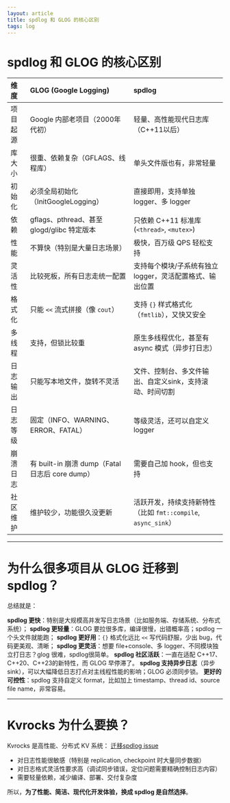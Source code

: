 ```yaml
---
layout: article
title: spdlog 和 GLOG 的核心区别
tags: log
---
```




# spdlog 和 GLOG 的核心区别

| 维度 | GLOG (Google Logging) | spdlog |
|:---|:---|:---|
| 项目起源 | Google 内部老项目（2000年代初） | 轻量、高性能现代日志库（C++11以后） |
| 库大小 | 很重、依赖复杂（GFLAGS、线程库） | 单头文件版也有，非常轻量 |
| 初始化 | 必须全局初始化（InitGoogleLogging） | 直接即用，支持单独 logger、多 logger |
| 依赖 | gflags、pthread、甚至 glogd/glibc 特定版本 | 只依赖 C++11 标准库 (`<thread>`, `<mutex>`) |
| 性能 | 不算快（特别是大量日志场景） | 极快，百万级 QPS 轻松支持 |
| 灵活性 | 比较死板，所有日志走统一配置 | 支持每个模块/子系统有独立 logger，灵活配置格式、输出位置 |
| 格式化 | 只能 `<<` 流式拼接（像 `cout`） | 支持 `{}` 样式格式化（`fmtlib`），又快又安全 |
| 多线程 | 支持，但锁比较重 | 原生多线程优化，甚至有 async 模式（异步打日志） |
| 日志输出 | 只能写本地文件，旋转不灵活 | 文件、控制台、多文件输出、自定义sink，支持滚动、时间切割 |
| 日志等级 | 固定（INFO、WARNING、ERROR、FATAL） | 等级灵活，还可以自定义 logger |
| 崩溃日志 | 有 built-in 崩溃 dump（Fatal 日志后 core dump） | 需要自己加 hook，但也支持 |
| 社区维护 | 维护较少，功能很久没更新 | 活跃开发，持续支持新特性（比如 `fmt::compile`, `async_sink`） |

---

# 为什么很多项目从 GLOG 迁移到 spdlog？

总结就是：

 **spdlog 更快**：特别是大规模高并发写日志场景（比如服务端、存储系统、分布式系统）；
 **spdlog 更轻量**：GLOG 要拉很多库，编译很慢，出错概率高；spdlog 一个头文件就能跑；
 **spdlog 更好用**：`{}` 格式化远比 `<<` 写代码舒服，少出 bug，代码更美观、清晰；
 **spdlog 更灵活**：想要 file+console、多 logger、不同模块独立打日志？glog 很难，spdlog很简单。
 **spdlog 社区活跃**：一直在适配 C++17、C++20、C++23的新特性，而 GLOG 早停滞了。
 **spdlog 支持异步日志**（异步 sink），可以大幅降低日志打点对主线程性能的影响；GLOG 必须同步锁。
 **更好的可控性**：spdlog 支持自定义 format，比如加上 timestamp、thread id、source file name，非常容易。

---

# Kvrocks 为什么要换？

 Kvrocks 是高性能、分布式 KV 系统：
[迁移spdlog issue](https://github.com/apache/kvrocks/issues/2889)
- 对日志性能很敏感（特别是 replication, checkpoint 时大量同步数据）
- 对日志格式灵活性要求高（调试同步错误，定位问题需要精确控制日志内容）
- 需要轻量依赖，减少编译、部署、交付复杂度

所以，**为了性能、简洁、现代化开发体验，换成 spdlog 是自然选择**。
